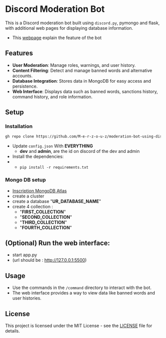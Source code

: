 # Discord Moderation Bot

This is a Discord moderation bot built using `discord.py`, pymongo and flask, with additional web pages for displaying database information.
- This [webpage](https://moderation-bot-private.vercel.app/) explain the feature of the bot

## Features

- **User Moderation**: Manage roles, warnings, and user history.
- **Content Filtering**: Detect and manage banned words and alternative accounts.
- **Database Integration**: Stores data in MongoDB for easy access and persistence.
- **Web Interface**: Displays data such as banned words, sanctions history, command history, and role information.

## Setup

### Installation
```bash
gh repo clone https://github.com/M-e-r-z-o-u-z/moderation-bot-using-discord.py
```
- Update `config.json` With **EVERYTHING**
    - **dev** and **admin**, are the id on discord of the dev and admin
- Install the dependencies:
- - ```pip install -r requirements.txt```

### Mongo DB setup

- [Inscription MongoDB Atlas](https://www.mongodb.com/cloud/atlas/register)
- create a cluster
- create a database "**UR_DATABASE_NAME**"
- create 4 collection :
    * "**FIRST_COLLECTION**"
    * "**SECOND_COLLECTION**"
    * "**THIRD_COLLECTION**"
    * "**FOURTH_COLLECTION**"
## (Optional) Run the web interface:

- start app.py
- (url should be : http://127.0.0.1:5500)

## Usage

- Use the commands in the `/command` directory to interact with the bot.
- The web interface provides a way to view data like banned words and user histories.

## License

This project is licensed under the MIT License - see the [LICENSE](LICENSE) file for details.
